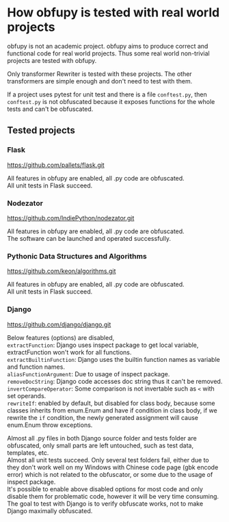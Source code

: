 # How obfupy is tested with real world projects

obfupy is not an academic project. obfupy aims to produce correct and functional code for real world projects. Thus some real world non-trivial projects are tested with obfupy.

Only transformer Rewriter is tested with these projects. The other transformers are simple enough and don't need to test with them.

If a project uses pytest for unit test and there is a file `conftest.py`, then `conftest.py` is not obfuscated because it exposes functions for the whole tests and can't be obfuscated.

## Tested projects

### Flask

https://github.com/pallets/flask.git

All features in obfupy are enabled, all .py code are obfuscated.  
All unit tests in Flask succeed.

### Nodezator

https://github.com/IndiePython/nodezator.git

All features in obfupy are enabled, all .py code are obfuscated.  
The software can be launched and operated successfully.

### Pythonic Data Structures and Algorithms

https://github.com/keon/algorithms.git

All features in obfupy are enabled, all .py code are obfuscated.  
All unit tests in Flask succeed.

### Django

https://github.com/django/django.git

Below features (options) are disabled,  
`extractFunction`: Django uses inspect package to get local variable, extractFunction won't work for all functions.  
`extractBuiltinFunction`: Django uses the builtin function names as variable and function names.  
`aliasFunctionArgument`: Due to usage of inspect package.  
`removeDocString`: Django code accesses doc string thus it can't be removed.  
`invertCompareOperator`: Some comparison is not invertable such as `<` with set operands.  
`rewriteIf`: enabled by default, but disabled for class body, because some classes inherits from enum.Enum and have if condition in class body, if we rewrite the `if` condition, the newly generated assignment will cause enum.Enum throw exceptions.  

Almost all .py files in both Django source folder and tests folder are obfuscated, only small parts are left untouched, such as test data, templates, etc.  
Almost all unit tests succeed. Only several test folders fail, either due to they don't work well on my Windows with Chinese code page (gbk encode error) which is not related to the obfuscator, or some due to the usage of inspect package.  
It's possible to enable above disabled options for most code and only disable them for problematic code, however it will be very time consuming. The goal to test with Django is to verify obfuscate works, not to make Django maximally obfuscated.
